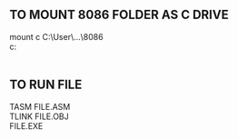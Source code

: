 <H2>TO MOUNT 8086 FOLDER AS C DRIVE</H2>
mount c C:\User\...\8086<br/>
c:<br/><br/>

<H2>TO RUN FILE</H2>
TASM FILE.ASM<br/>
TLINK FILE.OBJ<br/>
FILE.EXE<br/>
